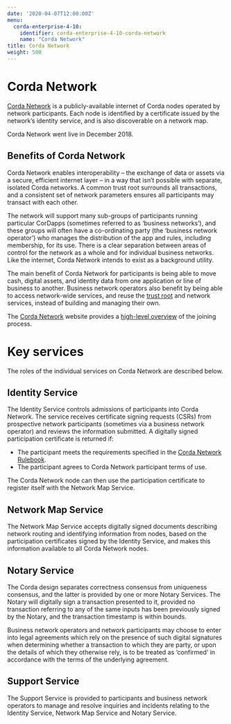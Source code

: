 ```yaml
---
date: '2020-04-07T12:00:00Z'
menu:
  corda-enterprise-4-10:
    identifier: corda-enterprise-4-10-corda-network
    name: "Corda Network"
title: Corda Network
weight: 500
---
```



# Corda Network


[Corda Network](https://corda.network/) is a publicly-available internet of Corda nodes operated by network participants. Each
node is identified by a certificate issued by the network’s identity service, and is also discoverable on a network map.

Corda Network went live in December 2018.

## Benefits of Corda Network

Corda Network enables interoperability – the exchange of data or assets via a secure, efficient internet layer – in a way
that isn’t possible with separate, isolated Corda networks. A common trust root surrounds all transactions, and a consistent set of network parameters ensures all participants may transact with each other.

The network will support many sub-groups of participants running particular CorDapps (sometimes referred to as ‘business networks’), and these groups will often have a co-ordinating party (the ‘business network operator’) who manages the distribution of the app and rules, including membership, for its use. There is a clear separation between areas of control for the network as a whole and for individual business networks. Like the internet, Corda Network intends to exist as a background utility.

The main benefit of Corda Network for participants is being able to move cash, digital assets, and identity data from one application or line of business to another. Business network operators also benefit by being able to access network-wide services, and reuse the [trust root](https://trust.corda.network/) and network services, instead of building and managing their own.

The [Corda Network](https://corda.network/) website provides a [high-level overview](https://corda.network/joining-corda-network/onboarding-workflow) of the joining process.


# Key services

The roles of the individual services on Corda Network are described below.


## Identity Service

The Identity Service controls admissions of participants into Corda Network. The service receives certificate
signing requests (CSRs) from prospective network participants (sometimes via a business network operator) and reviews the
information submitted. A digitally signed participation certificate is returned if:


* The participant meets the requirements specified in the [Corda Network Rulebook](https://corda.network/corda-network-rulebook/introduction).
* The participant agrees to Corda Network participant terms of use.

The Corda Network node can then use the participation certificate to register itself with the Network Map Service.


## Network Map Service

The Network Map Service accepts digitally signed documents describing network routing and identifying information from
nodes, based on the participation certificates signed by the Identity Service, and makes this information available to all
Corda Network nodes.


## Notary Service

The Corda design separates correctness consensus from uniqueness consensus, and the latter is provided by one or more Notary
Services. The Notary will digitally sign a transaction presented to it, provided no transaction referring to
any of the same inputs has been previously signed by the Notary, and the transaction timestamp is within bounds.

Business network operators and network participants may choose to enter into legal agreements which rely on the presence
of such digital signatures when determining whether a transaction to which they are party, or upon the details of which they
otherwise rely, is to be treated as ‘confirmed’ in accordance with the terms of the underlying agreement.


## Support Service

The Support Service is provided to participants and business network operators to manage and resolve inquiries and incidents
relating to the Identity Service, Network Map Service and Notary Service.
